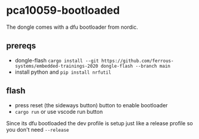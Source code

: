 # pca10059-bootloaded

The dongle comes with a dfu bootloader from nordic.

## prereqs

* dongle-flash `cargo install --git https://github.com/ferrous-systems/embedded-trainings-2020 dongle-flash --branch main`
* install python and `pip install nrfutil`

## flash

* press reset (the sideways button) button to enable bootloader
* `cargo run` or use vscode run button

Since its dfu bootloaded the dev profile is setup just like a release profile so you don't need `--release`
